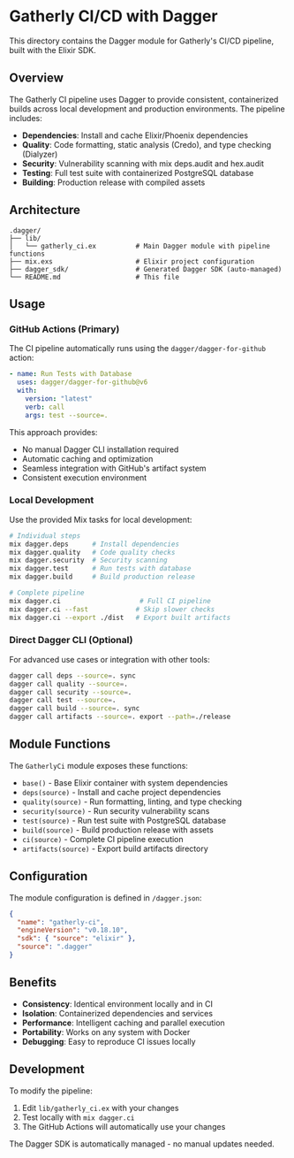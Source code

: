 # Gatherly CI/CD with Dagger

This directory contains the Dagger module for Gatherly's CI/CD pipeline, built with the Elixir SDK.

## Overview

The Gatherly CI pipeline uses Dagger to provide consistent, containerized builds across local development and production environments. The pipeline includes:

- **Dependencies**: Install and cache Elixir/Phoenix dependencies
- **Quality**: Code formatting, static analysis (Credo), and type checking (Dialyzer)  
- **Security**: Vulnerability scanning with mix deps.audit and hex.audit
- **Testing**: Full test suite with containerized PostgreSQL database
- **Building**: Production release with compiled assets

## Architecture

```
.dagger/
├── lib/
│   └── gatherly_ci.ex          # Main Dagger module with pipeline functions
├── mix.exs                     # Elixir project configuration
├── dagger_sdk/                 # Generated Dagger SDK (auto-managed)
└── README.md                   # This file
```

## Usage

### GitHub Actions (Primary)

The CI pipeline automatically runs using the `dagger/dagger-for-github` action:

```yaml
- name: Run Tests with Database
  uses: dagger/dagger-for-github@v6
  with:
    version: "latest"
    verb: call
    args: test --source=.
```

This approach provides:
- No manual Dagger CLI installation required
- Automatic caching and optimization
- Seamless integration with GitHub's artifact system
- Consistent execution environment

### Local Development

Use the provided Mix tasks for local development:

```bash
# Individual steps
mix dagger.deps      # Install dependencies
mix dagger.quality   # Code quality checks
mix dagger.security  # Security scanning
mix dagger.test      # Run tests with database
mix dagger.build     # Build production release

# Complete pipeline
mix dagger.ci                    # Full CI pipeline
mix dagger.ci --fast            # Skip slower checks
mix dagger.ci --export ./dist   # Export built artifacts
```

### Direct Dagger CLI (Optional)

For advanced use cases or integration with other tools:

```bash
dagger call deps --source=. sync
dagger call quality --source=.
dagger call security --source=.
dagger call test --source=.
dagger call build --source=. sync
dagger call artifacts --source=. export --path=./release
```

## Module Functions

The `GatherlyCi` module exposes these functions:

- `base()` - Base Elixir container with system dependencies
- `deps(source)` - Install and cache project dependencies  
- `quality(source)` - Run formatting, linting, and type checking
- `security(source)` - Run security vulnerability scans
- `test(source)` - Run test suite with PostgreSQL database
- `build(source)` - Build production release with assets
- `ci(source)` - Complete CI pipeline execution
- `artifacts(source)` - Export build artifacts directory

## Configuration

The module configuration is defined in `/dagger.json`:

```json
{
  "name": "gatherly-ci",
  "engineVersion": "v0.18.10", 
  "sdk": { "source": "elixir" },
  "source": ".dagger"
}
```

## Benefits

- **Consistency**: Identical environment locally and in CI
- **Isolation**: Containerized dependencies and services
- **Performance**: Intelligent caching and parallel execution
- **Portability**: Works on any system with Docker
- **Debugging**: Easy to reproduce CI issues locally

## Development

To modify the pipeline:

1. Edit `lib/gatherly_ci.ex` with your changes
2. Test locally with `mix dagger.ci`
3. The GitHub Actions will automatically use your changes

The Dagger SDK is automatically managed - no manual updates needed.